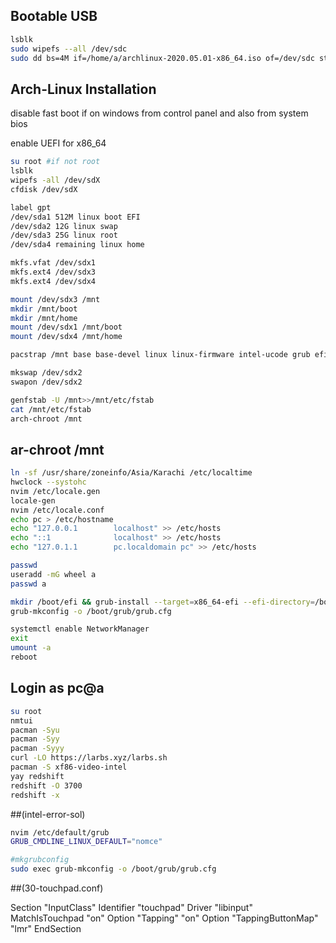 ## Bootable USB

```bash
lsblk
sudo wipefs --all /dev/sdc
sudo dd bs=4M if=/home/a/archlinux-2020.05.01-x86_64.iso of=/dev/sdc status=progress oflag=sync
```

## Arch-Linux Installation

disable fast boot if on windows from control panel and also from system bios

enable UEFI for x86_64

```bash
su root #if not root
lsblk
wipefs -all /dev/sdX
cfdisk /dev/sdX

label gpt
/dev/sda1 512M linux boot EFI
/dev/sda2 12G linux swap
/dev/sda3 25G linux root
/dev/sda4 remaining linux home

mkfs.vfat /dev/sdx1
mkfs.ext4 /dev/sdx3
mkfs.ext4 /dev/sdx4

mount /dev/sdx3 /mnt
mkdir /mnt/boot
mkdir /mnt/home
mount /dev/sdx1 /mnt/boot
mount /dev/sdx4 /mnt/home

pacstrap /mnt base base-devel linux linux-firmware intel-ucode grub efibootmgr os-prober neovim networkmanager

mkswap /dev/sdx2
swapon /dev/sdx2

genfstab -U /mnt>>/mnt/etc/fstab
cat /mnt/etc/fstab
arch-chroot /mnt
```

## ar-chroot /mnt

```bash
ln -sf /usr/share/zoneinfo/Asia/Karachi /etc/localtime
hwclock --systohc
nvim /etc/locale.gen
locale-gen
nvim /etc/locale.conf
echo pc > /etc/hostname
echo "127.0.0.1        localhost" >> /etc/hosts
echo "::1              localhost" >> /etc/hosts
echo "127.0.1.1        pc.localdomain pc" >> /etc/hosts

passwd
useradd -mG wheel a
passwd a

mkdir /boot/efi && grub-install --target=x86_64-efi --efi-directory=/boot --bootloader-id=GRUB
grub-mkconfig -o /boot/grub/grub.cfg

systemctl enable NetworkManager
exit
umount -a
reboot
```

## Login as pc@a

```bash
su root
nmtui
pacman -Syu
pacman -Syy
pacman -Syyy
curl -LO https://larbs.xyz/larbs.sh
pacman -S xf86-video-intel
yay redshift
redshift -O 3700
redshift -x 
```
##(intel-error-sol)

```bash
nvim /etc/default/grub
GRUB_CMDLINE_LINUX_DEFAULT="nomce"

#mkgrubconfig
sudo exec grub-mkconfig -o /boot/grub/grub.cfg
```

##(30-touchpad.conf)

Section "InputClass"
    Identifier "touchpad"
    Driver "libinput"
    MatchIsTouchpad "on"
    Option "Tapping" "on"
    Option "TappingButtonMap" "lmr"
EndSection
